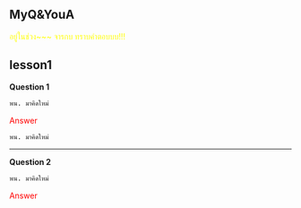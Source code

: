 ## MyQ&YouA

<span style="color:yellow" >อยู่ในช่วง~~~ จารกบ ทราบคำตอบบบ!!!</span>

## lesson1

**Question 1**

```bash
พน. มาคิดใหม่
```
<span style="color:red">Answer</span><br>

```bash
พน. มาคิดใหม่
```

---

**Question 2**

```bash
พน. มาคิดใหม่
```
<span style="color:red">Answer</span><br>

```bash


```